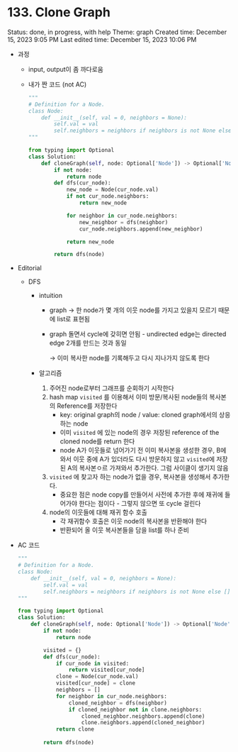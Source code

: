 # 133. Clone Graph

Status: done, in progress, with help
Theme: graph
Created time: December 15, 2023 9:05 PM
Last edited time: December 15, 2023 10:06 PM

- 과정
    - input, output이 좀 까다로움
    - 내가 짠 코드 (not AC)
        
        ```python
        """
        # Definition for a Node.
        class Node:
            def __init__(self, val = 0, neighbors = None):
                self.val = val
                self.neighbors = neighbors if neighbors is not None else []
        """
        
        from typing import Optional
        class Solution:
            def cloneGraph(self, node: Optional['Node']) -> Optional['Node']:
                if not node: 
                    return node
                def dfs(cur_node):
                    new_node = Node(cur_node.val)
                    if not cur_node.neighbors:
                        return new_node
        
                    for neighbor in cur_node.neighbors:
                        new_neighbor = dfs(neighbor)
                        cur_node.neighbors.append(new_neighbor)
        
                    return new_node
        
                return dfs(node)
        ```
        
- Editorial
    - DFS
        - intuition
            - graph → 한 node가 몇 개의 이웃 node를 가지고 있을지 모르기 때문에 list로 표현됨
            - graph 돌면서 cycle에 갖히면 안됨 - undirected edge는 directed edge 2개를 만드는 것과 동일
                
                → 이미 복사한 node를 기록해두고 다시 지나가지 않도록 한다 
                
        - 알고리즘
            1. 주어진 node로부터 그래프를 순회하기 시작한다
            2. hash map `visited` 를 이용해서 이미 방문/복사된 node들의 복사본의 Reference를 저장한다 
                - key: original graph의 node / value: cloned graph에서의 상응하는 node
                - 이미 `visited` 에 있는 node의 경우 저장된 reference of the cloned node를 return 한다
                - node A가 이웃들로 넘어가기 전 이미 복사본을 생성한 경우, B에 와서 이웃 중에 A가 있더라도 다시 방문하지 않고 `visited`에 저장된 A의 복사본ㅇ르 가져와서 추가한다. 그럼 사이클이 생기지 않음
            3. `visited` 에 찾고자 하는 node가 없을 경우, 복사본을 생성해서 추가한다. 
                - 중요한 점은 node copy를 만들어서 사전에 추가한 후에 재귀에 들어가야 한다는 점이다 - 그렇지 않으면 또 cycle 걸린다
            4. node의 이웃들에 대해 재귀 함수 호출
                - 각 재귀함수 호출은 이웃 node의 복사본을 반환해야 한다
                - 반환되어 올 이웃 복사본들을 담을 list를 하나 준비
- AC 코드
    
    ```python
    """
    # Definition for a Node.
    class Node:
        def __init__(self, val = 0, neighbors = None):
            self.val = val
            self.neighbors = neighbors if neighbors is not None else []
    """
    
    from typing import Optional
    class Solution:
        def cloneGraph(self, node: Optional['Node']) -> Optional['Node']:
            if not node:
                return node 
    
            visited = {}
            def dfs(cur_node):
                if cur_node in visited:
                    return visited[cur_node]
                clone = Node(cur_node.val)
                visited[cur_node] = clone
                neighbors = [] 
                for neighbor in cur_node.neighbors:
                    cloned_neighbor = dfs(neighbor)
                    if cloned_neighbor not in clone.neighbors:
                        cloned_neighbor.neighbors.append(clone)
                        clone.neighbors.append(cloned_neighbor)
                return clone 
            
            return dfs(node)
    ```